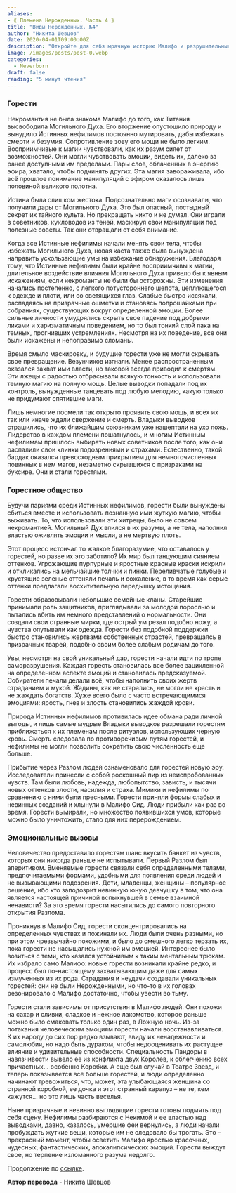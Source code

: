 ```yaml
---
aliases: 
- ⟪ Племена Нерожденных. Часть 4 ⟫
title: "Виды Нерожденных. №4"
author: "Никита Шевцов"
date: 2020-04-01T09:00:00Z
description: "Откройте для себя мрачную историю Малифо и разрушительные последствия вторжения Могильного Духа. Следите за борьбой Истинных Нефилимов против манипуляций некромантов и постепенного ухудшения их разума и тела. Исследуйте увлекательный мир магии и ее мощное, но опасное воздействие на персонажей."
image: /images/posts/post-0.webp
categories:
  - Neverborn
draft: false
reading: "5 минут чтения"
---
```


### Горести

Некромантия не была знакома Малифо до того, как Титания высвободила Могильного Духа. Его вторжение опустошило природу и вынудило Истинных нефилимов постоянно мутировать, дабы избежать смерти и безумия. Сопротивление зову его мощи не было легким. Восприимчивые к магии чувствовали, как их разум сияет от возможностей. Они могли чувствовать эмоции, видеть их, далеко за ранее доступными им пределами. Пары слов, облаченных в энергию эфира, хватало, чтобы подчинять других. Эта магия завораживала, ибо всё прошлое понимание манипуляций с эфиром оказалось лишь половиной великого полотна.

Истина была слишком жестока. Подсознательно маги осознавали, что получили дары от Могильного Духа. Это был опасный, постыдный секрет их тайного культа. Но прекращать никто и не думал. Они играли в советников, кукловодов из теней, маскируя свои манипуляции под полезные советы. Так они отвращали от себя внимание.

Когда все Истинные нефилимы начали менять свои тела, чтобы избежать Могильного Духа, новая каста также была вынуждена направить ускользающие умы на избежание обнаружения. Благодаря тому, что Истинные нефилимы были крайне восприимчивы к магии, длительное воздействие влияния Могильного Духа привело бы к явным искажениям, если некроманты не были бы осторожны. Эти изменения начались постепенно, с легкого потустороннего шепота, цепляющегося к одежде и плоти, или со светящихся глаз. Слабые быстро иссякали, распадаясь на призрачные ошметки и становясь попрошайками при собраниях, существующих вокруг определенной эмоции. Более сильные личности умудрялись скрыть свое падение под добрыми ликами и харизматичным поведением, но то был тонкий слой лака на темных, прогнивших устремлениях. Несмотря на их поведение, все они были искажены и непоправимо сломаны.

Время смыло маскировку, и будущие горести уже не могли скрывать свое превращение. Везунчиков изгнали. Менее распространенным оказался захват ими власти, но таковой всегда приводил к смертям. Эти лжецы с радостью отбрасывали всякую тонкость и использовали темную магию на полную мощь. Целые выводки попадали под их контроль, вынужденные танцевать под любую мелодию, какую только не придумают спятившие маги.

Лишь немногие посмели так открыто проявить свою мощь, и всех их так или иначе ждали свержение и смерть. Владыки выводков страшились, что их ближайшим союзникам уже нашептали на ухо ложь. Лидерство в каждом племени пошатнулось, и многим Истинным нефилимам пришлось выбирать новых советников после того, как они распалили свои клинки подозрениями и страхами. Естественно, такой бардак оказался превосходным прикрытием для немногочисленных повинных в нем магов, незаметно скрывшихся с призраками на буксире. Они и стали горестями.

### Горестное общество

Будучи париями среди Истинных нефилимов, горести были вынуждены сбиться вместе и использовать познанную ими жуткую магию, чтобы выживать. То, что использовали эти хитрецы, было не совсем некромантией. Могильный Дух впился в их разумы, а не тела, наполнил властью оживлять эмоции и мысли, а не мертвую плоть.

Этот процесс истончал то жалкое благоразумие, что оставалось у горестей, но разве их это заботило? Их мир был танцующим сиянием оттенков. Угрожающие пурпурные и яростные красные краски искрили и откликались на мельчайшие толчки и пинки. Переливчатые голубые и хрустящие зеленые оттеняли печаль и сожаление, в то время как серые оттенки предлагали восхитительную передышку истощения.

Горести образовывали небольшие семейные кланы. Старейшие принимали роль защитников, приглядывали за молодой порослью и пытались вбить им немного представлений о нормальности. Они создали свои странные мирки, где острый ум резал подобно ножу, а чувства опутывали как одежда. Горести без подобной поддержки быстро становились жертвами собственных страстей, превращаясь в призрачных тварей, подобно своим более слабым родичам до того.

Увы, несмотря на свой уникальный дар, горести начали идти по тропе саморазрушения. Каждая горесть становилась все более зацикленной на определенном аспекте эмоций и становилась предсказуемой. Собиратели печали делали всё, чтобы наполнить своих жертв страданием и мукой. Жадины, как не старались, не могли не красть и не жаждать богатств. Хуже всего было с часто встречающимися эмоциями: ярость, гнев и злость становились жаждой крови.

Природа Истинных нефилимов противилась идее обмана ради личной выгоды, и лишь самые мудрые Владыки выводков разрешали горестям приближаться к их племенам после ритуалов, использующих черную кровь. Смерть следовала по противоречивым путям горестей, и нефилимы не могли позволить сократить свою численность еще больше.

Прибытие через Разлом людей ознаменовало для горестей новую эру. Исследователи принесли с собой роскошный пир из неиспробованных чувств. Там были любовь, надежда, любопытство, зависть, и тысячи новых оттенков злости, насилия и страха. Мимики и нефилимы по сравнению с ними были пресными. Горести приняли формы слабых и невинных созданий и хлынули в Малифо Сид. Люди прибыли как раз во время. Горести вымирали, но множество появившихся умов, которые можно было уничтожить, стало для них перерождением.

### Эмоциональные вызовы

Человечество предоставило горестям шанс вкусить банкет из чувств, которых они никогда раньше не испытывали. Первый Разлом был аперитивом. Вменяемые горести связали себя определенными телами, предпочитаемыми формами, удобными для появления среди людей и не вызывающими подозрения. Дети, младенцы, женщины – популярное решение, ибо кто заподозрит невинную юную девчушку в том, что она является настоящей причиной вспыхнувшей в семье взаимной ненависти? За это время горести насытились до самого повторного открытия Разлома.

Проникнув в Малифо Сид, горести сконцентрировались на определенных чувствах и пожинали их. Люди были очень разными, но при этом чрезвычайно похожими, и было до смешного легко терзать их, пока горести не насыщались нужной им эмоцией. Интереснее было возиться с теми, кто казался устойчивым к таким ментальным трюкам. Их избрало само Малифо: новые горести возникали крайне редко, и процесс был по-настоящему захватывающим даже для самых измученных из их рода. Страдания и неудачи создавали уникальных горестей: они не были Нерожденными, но что-то в их головах резонировало с Малифо достаточно, чтобы увести во тьму.

Горести стали зависимы от присутствия в Малифо людей. Они похожи на сахар и сливки, сладкое и нежное лакомство, которое раньше можно было смаковать только один раз, в Ложную ночь. Из-за потакания человеческим эмоциям горести начали восстанавливаться. К их народу до сих пор редко взывают, ввиду их ненадежности и самолюбия, но надо быть дураком, чтобы недооценивать их растущее влияние и удивительные способности. Специальность Пандоры в навязчивости вывело ее из конфликта двух Королев, к облегчению всех причастных… особенно Коробки. А еще был случай в Театре Звезд, и теперь показывается всё больше горестей, и люди определенно начинают тревожиться, что, может, эта улыбающаяся женщина со странной коробкой, ее дочка и этот странный карапуз – не те, кем кажутся… но это лишь часть веселья.

Ныне призрачные и невинно выглядящие горести готовы подмять под себя сцену. Нефилимы разбираются с Некимой и ее властью над выводками, давно, казалось, умершие феи вернулись, а люди начали пробуждать жуткие вещи, которые им не следовало бы трогать. Это – прекрасный момент, чтобы осветить Малифо яростью красочных, чудесных, фантастических, апокалипсических эмоций. Горести выждут свое, но терпение изломанного разума недолго.


Продолжение по [ссылке](http://malifaux.ru/posts/post-115).


**Автор перевода** - Никита Шевцов


